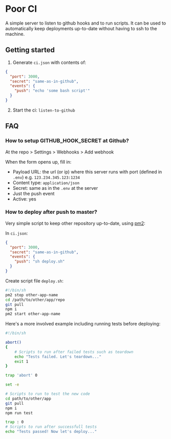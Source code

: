 # Poor CI

A simple server to listen to github hooks and to run scripts. It can be used to automatically keep deployments up-to-date without having to ssh to the machine.

## Getting started

1. Generate `ci.json` with contents of:

```json
{
  "port": 3000,
  "secret": "same-as-in-github",
  "events": {
    "push": "echo 'some bash script'"
  }
}
```

2. Start the ci: `listen-to-github`

## FAQ

### How to setup GITHUB_HOOK_SECRET at Github?

At the repo > Settings > Webhooks > Add webhook

When the form opens up, fill in:

- Payload URL: the url (or ip) where this server runs with port (defined in `.env`) e.g. `123.234.345.123:1234`
- Content type: `application/json`
- Secret: same as in the `.env` at the server
- Just the push event
- Active: yes

### How to deploy after push to master?

Very simple script to keep other repository up-to-date, using [pm2](https://pm2.keymetrics.io/):

In `ci.json`:

```json
{
  "port": 3000,
  "secret": "same-as-in-github",
  "events": {
    "push": "sh deploy.sh"
  }
}
```

Create script file `deploy.sh`:

```sh
#!/bin/sh
pm2 stop other-app-name
cd /path/to/other/app/repo
git pull
npm i
pm2 start other-app-name
```

Here's a more involved example including running tests before deploying:

```sh
#!/bin/sh

abort()
{
    # Scripts to run after failed tests such as teardown
    echo "Tests failed. Let's teardown..."
    exit 1
}

trap 'abort' 0

set -e

# Scripts to run to test the new code
cd path/to/other/app
git pull
npm i
npm run test

trap : 0
# Scripts to run after successfull tests
echo "Tests passed! Now let's deploy..."
```

